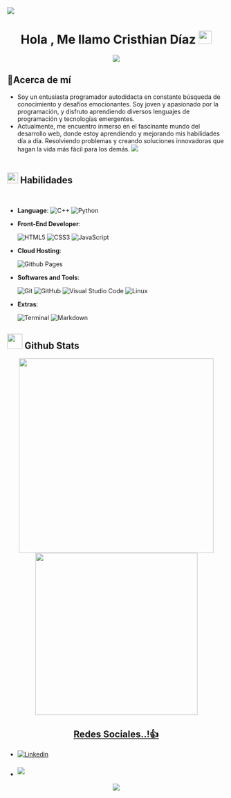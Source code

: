 <img src="https://user-images.githubusercontent.com/73097560/115834477-dbab4500-a447-11eb-908a-139a6edaec5c.gif">

<h1 align="center"><b>Hola , Me llamo Cristhian Díaz </b><img src="https://media.giphy.com/media/hvRJCLFzcasrR4ia7z/giphy.gif" width="30"></h1>
<p align="center">
  <a href="https://github.com/DenverCoder1/readme-typing-svg"><img src="https://readme-typing-svg.herokuapp.com?font=Time+New+Roman&color=FF6F14&size=25&center=true&vCenter=true&width=600&height=100&lines=Hello+World..&hearts;++;Front-End+Developer,;Estudiante+de+Ingeniería+Electrónica,;Aprendizaje+Continuo/Investigador..<3"></a>
</p>

## **📝Acerca de mí**

- Soy un entusiasta programador autodidacta en constante búsqueda de conocimiento y desafíos emocionantes. Soy joven y apasionado por la programación, y disfruto aprendiendo diversos lenguajes de programación y tecnologías emergentes.
- Actualmente, me encuentro inmerso en el fascinante mundo del desarrollo web, donde estoy aprendiendo y mejorando mis habilidades día a día. Resolviendo problemas y creando soluciones innovadoras que hagan la vida más fácil para los demás.
  <img src="https://user-images.githubusercontent.com/73097560/115834477-dbab4500-a447-11eb-908a-139a6edaec5c.gif"><br><br>

## <img src="https://media2.giphy.com/media/QssGEmpkyEOhBCb7e1/giphy.gif?cid=ecf05e47a0n3gi1bfqntqmob8g9aid1oyj2wr3ds3mg700bl&rid=giphy.gif" width ="25"><b> Habilidades</b>

<p align="center">
<br>

- **Language**:
  ![C++](https://img.shields.io/badge/C++%20-%2300599C.svg?style=for-the-badge&logo=c%2B%2B&logoColor=white)
  ![Python](https://img.shields.io/badge/Python%20-%2314354C.svg?style=for-the-badge&logo=python&logoColor=white)
  <br>

- **Front-End Developer**:

  ![HTML5](https://img.shields.io/badge/HTML5%20-%23E34F26.svg?style=for-the-badge&logo=html5&logoColor=white)
  ![CSS3](https://img.shields.io/badge/CSS%20-%231572B6.svg?style=for-the-badge&logo=css3&logoColor=white)
  ![JavaScript](https://img.shields.io/badge/JavaScript%20-%23F7DF1E.svg?style=for-the-badge&logo=javascript&logoColor=black)
  <br>

- **Cloud Hosting**:

  ![Github Pages](https://img.shields.io/badge/GitHub%20Pages-%23327FC7.svg?style=for-the-badge&logo=github&logoColor=white)
  <br>

- **Softwares and Tools**:

  ![Git](https://img.shields.io/badge/git-%23F05033.svg?style=for-the-badge&logo=git&logoColor=white)
  ![GitHub](https://img.shields.io/badge/github-%23121011.svg?style=for-the-badge&logo=github&logoColor=white)
  ![Visual Studio Code](https://img.shields.io/badge/Visual%20Studio%20Code-0078d7.svg?style=for-the-badge&logo=visual-studio-code&logoColor=white)
  ![Linux](https://img.shields.io/badge/Linux-FCC624?style=for-the-badge&logo=linux&logoColor=black)
  <br>

- **Extras**:

  ![Terminal](https://img.shields.io/badge/Terminal-%23054020?style=for-the-badge&logo=gnu-bash&logoColor=white)
  ![Markdown](https://img.shields.io/badge/markdown-%23000000.svg?style=for-the-badge&logo=markdown&logoColor=white)

## <img src="https://media.giphy.com/media/iY8CRBdQXODJSCERIr/giphy.gif" width="35"><b> Github Stats </b>

<div align="center">

<a href="https://github.com/0xabdulkhalid/">
  <img src="https://github-readme-stats.vercel.app/api?username=cristhian-sdp&include_all_commits=true&count_private=false&show_icons=true&line_height=20&title_color=FF6F14&icon_color=FF6F14&text_color=D3D3D3&bg_color=0,000000,130F40" width="450"/>
  <img src="https://github-readme-stats.vercel.app/api/top-langs?username=cristhian-sdp&show_icons=true&locale=en&layout=compact&line_height=20&title_color=FF6F14&icon_color=FF6F14&text_color=D3D3D3&bg_color=0,000000,130F40" width="375"/>

## <b> Redes Sociales..!👍</b>

<div align='left'>
<ul>
<li>
<a href="https://www.linkedin.com/in/cristhian-sdp" target="_blank">
<img src="https://img.shields.io/badge/linkedin:  Cristhian sdp-%2300acee.svg?color=405DE6&style=for-the-badge&logo=linkedin&logoColor=white" alt=Linkedin style="margin-bottom: 5px;"/>
</a>
</li>

<br>

<li>
<a href="mailto:steffanod948@gmail.com" target="_blank">
<img src="https://img.shields.io/badge/gmail:  cristhian sdp-%23EA4335.svg?style=for-the-badge&logo=gmail&logoColor=white" t=mail style="margin-bottom: 5px;" />
</a>
</li>
</ul>
</div>
<img src="https://user-images.githubusercontent.com/73097560/115834477-dbab4500-a447-11eb-908a-139a6edaec5c.gif">
